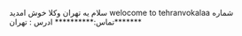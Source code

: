 سلام یه تهران وکلا خوش امدید
                                                                                                                                                                                                                                                  welocome to tehranvokalaa
شماره تماس:**********
ادرس : تهران*******
